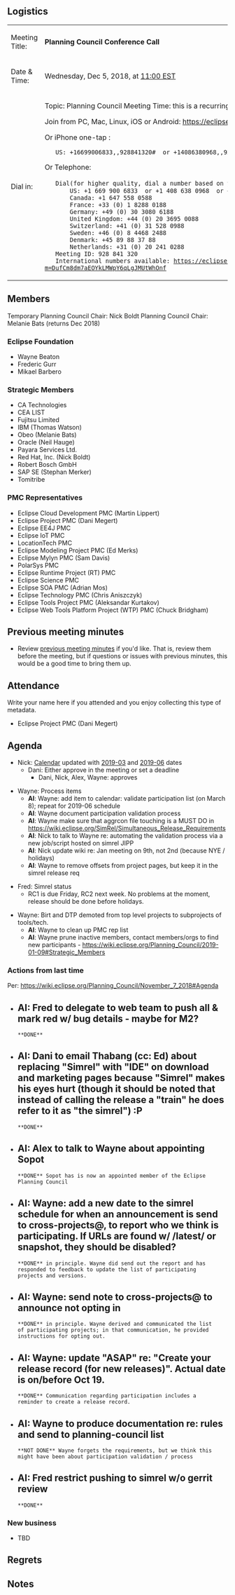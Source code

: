 ## Logistics

<table>
<tbody>
<tr class="odd">
<td><p>Meeting Title:</p></td>
<td><p><strong>Planning Council Conference Call</strong></p></td>
</tr>
<tr class="even">
<td><p>Date &amp; Time:</p></td>
<td><p>Wednesday, Dec 5, 2018, at <a href="http://www.timeanddate.com/worldclock/fixedtime.html?year=2018&amp;month=11&amp;day=07&amp;hour=11&amp;min=0&amp;sec=0&amp;p1=179">11:00 EST</a></p></td>
</tr>
<tr class="odd">
<td><p>Dial in:</p></td>
<td><p>Topic: Planning Council Meeting Time: this is a recurring meeting Meet anytime</p>
<p>Join from PC, Mac, Linux, iOS or Android: <a href="https://eclipse.zoom.us/j/928841320">https://eclipse.zoom.us/j/928841320</a></p>
<p>Or iPhone one-tap :</p>
<p><code>   US: +16699006833,,928841320#  or +14086380968,,928841320#</code></p>
<p>Or Telephone:</p>
<p><code>   Dial(for higher quality, dial a number based on your current location)：</code><br />
<code>       US: +1 669 900 6833  or +1 408 638 0968  or +1 646 876 9923</code><br />
<code>       Canada: +1 647 558 0588</code><br />
<code>       France: +33 (0) 1 8288 0188</code><br />
<code>       Germany: +49 (0) 30 3080 6188</code><br />
<code>       United Kingdom: +44 (0) 20 3695 0088</code><br />
<code>       Switzerland: +41 (0) 31 528 0988</code><br />
<code>       Sweden: +46 (0) 8 4468 2488</code><br />
<code>       Denmark: +45 89 88 37 88</code><br />
<code>       Netherlands: +31 (0) 20 241 0288</code><br />
<code>   Meeting ID: 928 841 320</code><br />
<code>   International numbers available: </code><a href="https://eclipse.zoom.us/zoomconference?m=DufCm8dm7aEOYkLMWpY6qLgJMUtWhOnf"><code>https://eclipse.zoom.us/zoomconference?m=DufCm8dm7aEOYkLMWpY6qLgJMUtWhOnf</code></a></p></td>
</tr>
</tbody>
</table>

## Members

Temporary Planning Council Chair: Nick Boldt Planning Council Chair:
Melanie Bats (returns Dec 2018)

### Eclipse Foundation

  - Wayne Beaton
  - Frederic Gurr
  - Mikael Barbero

### Strategic Members

  - CA Technologies
  - CEA LIST
  - Fujitsu Limited
  - IBM (Thomas Watson)
  - Obeo (Melanie Bats)
  - Oracle (Neil Hauge)
  - Payara Services Ltd.
  - Red Hat, Inc. (Nick Boldt)
  - Robert Bosch GmbH
  - SAP SE (Stephan Merker)
  - Tomitribe

### PMC Representatives

  - Eclipse Cloud Development PMC (Martin Lippert)
  - Eclipse Project PMC (Dani Megert)
  - Eclipse EE4J PMC
  - Eclipse IoT PMC
  - LocationTech PMC
  - Eclipse Modeling Project PMC (Ed Merks)
  - Eclipse Mylyn PMC (Sam Davis)
  - PolarSys PMC
  - Eclipse Runtime Project (RT) PMC
  - Eclipse Science PMC
  - Eclipse SOA PMC (Adrian Mos)
  - Eclipse Technology PMC (Chris Aniszczyk)
  - Eclipse Tools Project PMC (Aleksandar Kurtakov)
  - Eclipse Web Tools Platform Project (WTP) PMC (Chuck Bridgham)

## Previous meeting minutes

  - Review [previous meeting minutes](../Planning_Council.md) if
    you'd like. That is, review them before the meeting, but if
    questions or issues with previous minutes, this would be a good time
    to bring them up.

## Attendance

Write your name here if you attended and you enjoy collecting this type
of metadata.

  - Eclipse Project PMC (Dani Megert)

## Agenda

  - Nick:
    [Calendar](https://calendar.google.com/calendar/embed?src=gchs7nm4nvpm837469ddj9tjlk@group.calendar.google.com&ctz=America/New_York)
    updated with
    [2019-03](https://wiki.eclipse.org/Category:SimRel-2019-03) and
    [2019-06](https://wiki.eclipse.org/Category:SimRel-2019-06) dates
      - Dani: Either approve in the meeting or set a deadline
          - Dani, Nick, Alex, Wayne: approves

<!-- end list -->

  - Wayne: Process items
      - **AI**: Wayne: add item to calendar: validate participation list
        (on March 8); repeat for 2019-06 schedule
      - **AI**: Wayne document participation validation process
      - **AI**: Wayne make sure that aggrcon file touching is a MUST DO
        in
        <https://wiki.eclipse.org/SimRel/Simultaneous_Release_Requirements>
      - **AI**: Nick to talk to Wayne re: automating the validation
        process via a new job/script hosted on simrel JIPP
      - **AI**: Nick update wiki re: Jan meeting on 9th, not 2nd
        (because NYE / holidays)
      - **AI**: Wayne to remove offsets from project pages, but keep it
        in the simrel release req

<!-- end list -->

  - Fred: Simrel status
      - RC1 is due Friday, RC2 next week. No problems at the moment,
        release should be done before holidays.

<!-- end list -->

  - Wayne: Birt and DTP demoted from top level projects to subprojects
    of tools/tech.
      - **AI**: Wayne to clean up PMC rep list
      - **AI**: Wayne prune inactive members, contact members/orgs to
        find new participants -
        <https://wiki.eclipse.org/Planning_Council/2019-01-09#Strategic_Members>

### Actions from last time

Per: <https://wiki.eclipse.org/Planning_Council/November_7_2018#Agenda>

  - **AI**: Fred to delegate to web team to push all & mark red w/ bug
    details - maybe for M2?
      -
        **DONE**

<!-- end list -->

  - **AI**: Dani to email Thabang (cc: Ed) about replacing "Simrel" with
    "IDE" on download and marketing pages because "Simrel" makes his
    eyes hurt (though it should be noted that instead of calling the
    release a "train" he does refer to it as "the simrel") :P
      -
        **DONE**

<!-- end list -->

  - **AI**: Alex to talk to Wayne about appointing Sopot
      -
        **DONE** Sopot has is now an appointed member of the Eclipse
        Planning Council

<!-- end list -->

  - **AI**: Wayne: add a new date to the simrel schedule for when an
    announcement is send to cross-projects@, to report who we think is
    participating. If URLs are found w/ /latest/ or snapshot, they
    should be disabled?
      -
        **DONE** in principle. Wayne did send out the report and has
        responded to feedback to update the list of participating
        projects and versions.

<!-- end list -->

  - **AI**: Wayne: send note to cross-projects@ to announce not opting
    in
      -
        **DONE** in principle. Wayne derived and communicated the list
        of participating projects; in that communication, he provided
        instructions for opting out.

<!-- end list -->

  - **AI**: Wayne: update "ASAP" re: "Create your release record (for
    new releases)". Actual date is on/before Oct 19.
      -
        **DONE** Communication regarding participation includes a
        reminder to create a release record.

<!-- end list -->

  - **AI**: Wayne to produce documentation re: rules and send to
    planning-council list
      -
        **NOT DONE** Wayne forgets the requirements, but we think this
        might have been about participation validation / process

<!-- end list -->

  - **AI**: Fred restrict pushing to simrel w/o gerrit review
      -
        **DONE**

### New business

  - TBD

## Regrets

## Notes